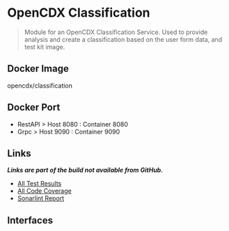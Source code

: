 # OpenCDX Classification
> Module for an OpenCDX Classification Service. Used to provide analysis and create a classification based on the user form data, and test kit image.


## Docker Image
opencdx/classification

## Docker Port
- RestAPI > Host 8080 : Container 8080
- Grpc > Host 9090 : Container 9090

## Links
_**Links are part of the build not available from GitHub.**_
- [All Test Results](build/reports/tests/test/index.html)
- [All Code Coverage](build/reports/jacoco/test/html/index.html)
- [Sonarlint Report](build/reports/sonarlint/sonarlintMain.html)
## Interfaces